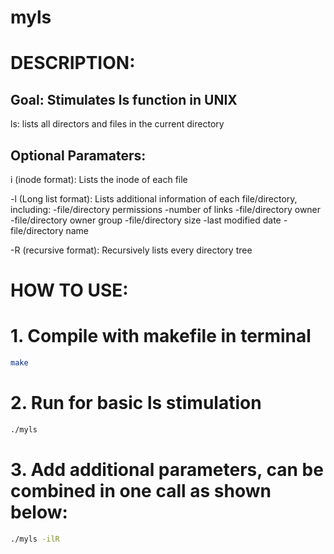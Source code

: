 # myls

# DESCRIPTION:
## Goal: Stimulates ls function in UNIX

ls: lists all directors and files in the current directory

## Optional Paramaters:

i (inode format):
Lists the inode of each file

-l (Long list format): 
Lists additional information of each file/directory, including:
  -file/directory permissions
  -number of links
  -file/directory owner
  -file/directory owner group
  -file/directory size
  -last modified date
  -file/directory name
  
-R (recursive format):
Recursively lists every directory tree

# HOW TO USE:
# 1. Compile with makefile in terminal
```bash
make
```

# 2. Run for basic ls stimulation
```bash
./myls 
```

# 3. Add additional parameters, can be combined in one call as shown below:
```bash
./myls -ilR
```
